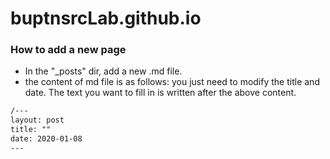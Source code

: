 buptnsrcLab.github.io
=====================

### How to add a new page

* In the "_posts" dir,  add a new .md file.
* the content of md file is as follows:
 you just need to modify the title and date. The text you want to fill in is written after the above content.

```markdown
/---  
layout: post
title: ""
date: 2020-01-08
---

```


